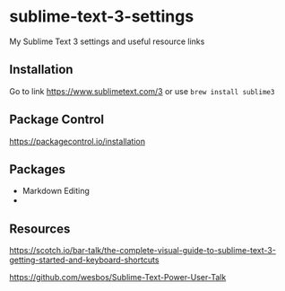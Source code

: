 # sublime-text-3-settings
My Sublime Text 3 settings and useful resource links



## Installation

Go to link https://www.sublimetext.com/3 or use `brew install sublime3`

## Package Control

https://packagecontrol.io/installation


## Packages

* Markdown Editing
* 

## Resources
https://scotch.io/bar-talk/the-complete-visual-guide-to-sublime-text-3-getting-started-and-keyboard-shortcuts

https://github.com/wesbos/Sublime-Text-Power-User-Talk



